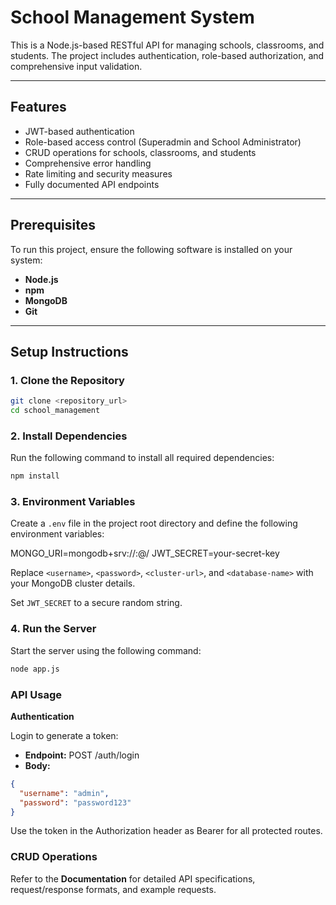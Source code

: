 # School Management System

This is a Node.js-based RESTful API for managing schools, classrooms, and students. The project includes authentication, role-based authorization, and comprehensive input validation.

---

## Features

- JWT-based authentication
- Role-based access control (Superadmin and School Administrator)
- CRUD operations for schools, classrooms, and students
- Comprehensive error handling
- Rate limiting and security measures
- Fully documented API endpoints

---

## Prerequisites

To run this project, ensure the following software is installed on your system:

- **Node.js**
- **npm**
- **MongoDB**
- **Git**

---

## Setup Instructions

### 1. Clone the Repository

```bash
git clone <repository_url>
cd school_management
```

### 2. Install Dependencies

Run the following command to install all required dependencies:

```bash
npm install
```

### 3. Environment Variables

Create a `.env` file in the project root directory and define the following environment variables:

MONGO_URI=mongodb+srv://<username>:<password>@<cluster-url>/<database-name>
JWT_SECRET=your-secret-key

Replace `<username>`, `<password>`, `<cluster-url>`, and `<database-name>` with your MongoDB cluster details.

Set `JWT_SECRET` to a secure random string.

### 4. Run the Server

Start the server using the following command:

```bash
node app.js
```

### API Usage

**Authentication**

Login to generate a token:

- **Endpoint:** POST /auth/login
- **Body:**

```json
{
  "username": "admin",
  "password": "password123"
}
```

Use the token in the Authorization header as Bearer <token> for all protected routes.

### CRUD Operations

Refer to the **Documentation** for detailed API specifications, request/response formats, and example requests.
